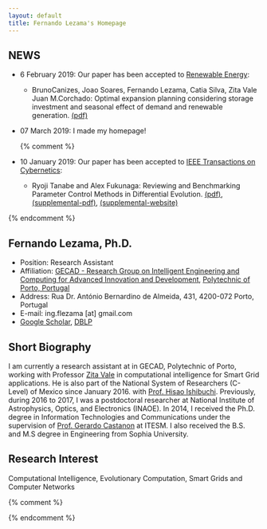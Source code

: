 ```yaml
---
layout: default
title: Fernando Lezama's Homepage
---
```



## NEWS

* 6 February 2019: Our paper has been accepted to [Renewable Energy](https://www.journals.elsevier.com/renewable-energy):
    * BrunoCanizes, Joao Soares, Fernando Lezama, Catia Silva, Zita Vale Juan M.Corchado: Optimal expansion planning considering storage investment and seasonal effect of demand and renewable generation. [(pdf)](pdf/ti-soco2019.pdf)

* 07 March 2019: I made my homepage! 

    {% comment %}

* 10 January 2019: Our paper has been accepted to [IEEE Transactions on Cybernetics](https://ieeexplore.ieee.org/xpl/RecentIssue.jsp?punumber=6221036):
    * Ryoji Tanabe and Alex Fukunaga: Reviewing and Benchmarking Parameter Control Methods in Differential Evolution. [(pdf)](pdf/tf-tcyb2018.pdf), [(supplemental-pdf)](pdf/tf-tcyb2018-supp.pdf), [(supplemental-website)](https://sites.google.com/view/pcmde/)

{% endcomment %}


## Fernando Lezama, Ph.D.

* Position: Research Assistant
* Affiliation: [GECAD - Research Group on Intelligent Engineering and Computing for Advanced Innovation and Development](http://www.gecad.isep.ipp.pt), [Polytechnic of Porto, Portugal](https://www.ipp.pt) 
* Address: Rua Dr. António Bernardino de Almeida, 431, 4200-072 Porto, Portugal
* E-mail: ing.flezama [at] gmail.com
* [Google Scholar](https://scholar.google.com/citations?user=LIpiLCoAAAAJ&hl=es), [DBLP](https://dblp.uni-trier.de/pers/hd/l/Lezama:Fernando)

## Short Biography

I am currently a research assistant at in GECAD, Polytechnic of Porto, working with Professor [Zita Vale](https://scholar.google.com/citations?user=08O4oUkAAAAJ&hl=es) in computational intelligence for Smart Grid applications. He is also part of the National System of Researchers (C-Level) of Mexico since January 2016. with [Prof. Hisao Ishibuchi](http://www.cs.osakafu-u.ac.jp/~hisaoi/). Previously, during 2016 to 2017, I was a postdoctoral researcher at National Institute of Astrophysics, Optics, and Electronics (INAOE). In 2014, I received the Ph.D. degree in Information Technologies and Communications under the supervision of [Prof. Gerardo Castanon](http://metahack.org/index.html) at ITESM. I also received the B.S. and M.S degree in Engineering from Sophia University. 

## Research Interest

Computational Intelligence, Evolutionary Computation, Smart Grids and Computer Networks 


{% comment %}

{% endcomment %}
